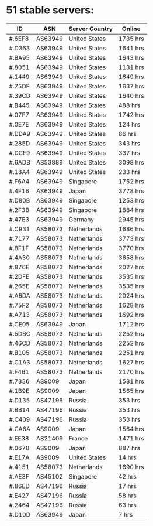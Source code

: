 # 51 stable servers:

| ID | ASN | Server Country | Online |
| ------ | ------ | ------ | ------ |
| #.6EF8 | AS63949 | United States | 1735 hrs |
| #.D363 | AS63949 | United States | 1641 hrs |
| #.BA95 | AS63949 | United States | 1643 hrs |
| #.8051 | AS63949 | United States | 1131 hrs |
| #.1449 | AS63949 | United States | 1649 hrs |
| #.75DF | AS63949 | United States | 1637 hrs |
| #.39CD | AS63949 | United States | 1640 hrs |
| #.B445 | AS63949 | United States | 488 hrs |
| #.07F7 | AS63949 | United States | 1742 hrs |
| #.0E7E | AS63949 | United States | 124 hrs |
| #.DDA9 | AS63949 | United States | 86 hrs |
| #.285D | AS63949 | United States | 343 hrs |
| #.DCF9 | AS63949 | United States | 337 hrs |
| #.6ADB | AS53889 | United States | 3098 hrs |
| #.18A4 | AS63949 | United States | 233 hrs |
| #.F6A4 | AS63949 | Singapore | 1752 hrs |
| #.4F16 | AS63949 | Japan | 3778 hrs |
| #.D80B | AS63949 | Singapore | 1253 hrs |
| #.2F3B | AS63949 | Singapore | 1884 hrs |
| #.47E3 | AS63949 | Germany | 2945 hrs |
| #.C931 | AS58073 | Netherlands | 1686 hrs |
| #.7177 | AS58073 | Netherlands | 3773 hrs |
| #.8F1F | AS58073 | Netherlands | 3770 hrs |
| #.4A30 | AS58073 | Netherlands | 3658 hrs |
| #.876E | AS58073 | Netherlands | 2027 hrs |
| #.2DFE | AS58073 | Netherlands | 3535 hrs |
| #.265E | AS58073 | Netherlands | 3535 hrs |
| #.A6DA | AS58073 | Netherlands | 2024 hrs |
| #.75F2 | AS58073 | Netherlands | 1628 hrs |
| #.A713 | AS58073 | Netherlands | 1692 hrs |
| #.CE05 | AS63949 | Japan | 1712 hrs |
| #.5DBC | AS58073 | Netherlands | 2252 hrs |
| #.46CD | AS58073 | Netherlands | 2252 hrs |
| #.B105 | AS58073 | Netherlands | 2251 hrs |
| #.C1A3 | AS58073 | Netherlands | 1627 hrs |
| #.F461 | AS58073 | Netherlands | 2170 hrs |
| #.7836 | AS9009 | Japan | 1581 hrs |
| #.1B9E | AS9009 | Japan | 1565 hrs |
| #.D135 | AS47196 | Russia | 353 hrs |
| #.BB14 | AS47196 | Russia | 353 hrs |
| #.C409 | AS47196 | Russia | 353 hrs |
| #.CA6A | AS9009 | Japan | 1564 hrs |
| #.EE38 | AS21409 | France | 1471 hrs |
| #.0678 | AS9009 | Japan | 887 hrs |
| #.E17A | AS9009 | United States | 14 hrs |
| #.4151 | AS58073 | Netherlands | 1690 hrs |
| #.AE3F | AS45102 | Singapore | 42 hrs |
| #.86ED | AS47196 | Russia | 17 hrs |
| #.E427 | AS47196 | Russia | 58 hrs |
| #.2464 | AS47196 | Russia | 63 hrs |
| #.D10D | AS63949 | Japan | 7 hrs |

